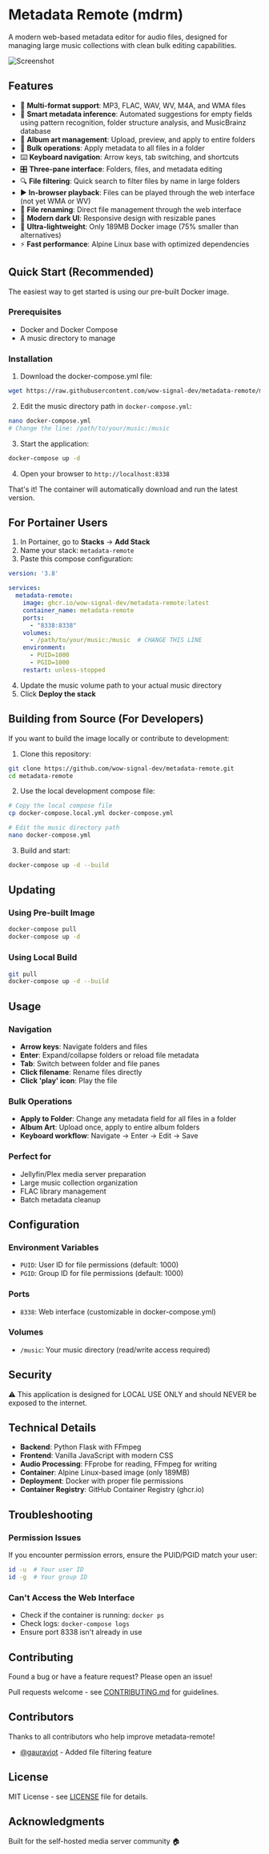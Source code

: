# Metadata Remote (mdrm)

A modern web-based metadata editor for audio files, designed for managing large music collections with clean bulk editing capabilities.

![Screenshot](screenshots/main-interface.png)

## Features

- 🎵 **Multi-format support**: MP3, FLAC, WAV, WV, M4A, and WMA files
- 🧠 **Smart metadata inference**: Automated suggestions for empty fields using pattern recognition, folder structure analysis, and MusicBrainz database
- 🎨 **Album art management**: Upload, preview, and apply to entire folders
- 📁 **Bulk operations**: Apply metadata to all files in a folder
- ⌨️ **Keyboard navigation**: Arrow keys, tab switching, and shortcuts
- 🎛️ **Three-pane interface**: Folders, files, and metadata editing
- 🔍 **File filtering**: Quick search to filter files by name in large folders
- ▶️ **In-browser playback**: Files can be played through the web interface (not yet WMA or WV)
- 🔄 **File renaming**: Direct file management through the web interface
- 🌙 **Modern dark UI**: Responsive design with resizable panes
- 🚀 **Ultra-lightweight**: Only 189MB Docker image (75% smaller than alternatives)
- ⚡ **Fast performance**: Alpine Linux base with optimized dependencies

## Quick Start (Recommended)

The easiest way to get started is using our pre-built Docker image.

### Prerequisites
- Docker and Docker Compose
- A music directory to manage

### Installation

1. Download the docker-compose.yml file:
```bash
wget https://raw.githubusercontent.com/wow-signal-dev/metadata-remote/main/docker-compose.yml
```

2. Edit the music directory path in `docker-compose.yml`:
```bash
nano docker-compose.yml
# Change the line: /path/to/your/music:/music
```

3. Start the application:
```bash
docker-compose up -d
```

4. Open your browser to `http://localhost:8338`

That's it! The container will automatically download and run the latest version.

## For Portainer Users

1. In Portainer, go to **Stacks** → **Add Stack**
2. Name your stack: `metadata-remote`
3. Paste this compose configuration:

```yaml
version: '3.8'

services:
  metadata-remote:
    image: ghcr.io/wow-signal-dev/metadata-remote:latest
    container_name: metadata-remote
    ports:
      - "8338:8338"
    volumes:
      - /path/to/your/music:/music  # CHANGE THIS LINE
    environment:
      - PUID=1000
      - PGID=1000
    restart: unless-stopped
```

4. Update the music volume path to your actual music directory
5. Click **Deploy the stack**

## Building from Source (For Developers)

If you want to build the image locally or contribute to development:

1. Clone this repository:
```bash
git clone https://github.com/wow-signal-dev/metadata-remote.git
cd metadata-remote
```

2. Use the local development compose file:
```bash
# Copy the local compose file
cp docker-compose.local.yml docker-compose.yml

# Edit the music directory path
nano docker-compose.yml
```

3. Build and start:
```bash
docker-compose up -d --build
```

## Updating

### Using Pre-built Image
```bash
docker-compose pull
docker-compose up -d
```

### Using Local Build
```bash
git pull
docker-compose up -d --build
```

## Usage

### Navigation
- **Arrow keys**: Navigate folders and files
- **Enter**: Expand/collapse folders or reload file metadata
- **Tab**: Switch between folder and file panes
- **Click filename**: Rename files directly
- **Click 'play' icon**: Play the file

### Bulk Operations
- **Apply to Folder**: Change any metadata field for all files in a folder
- **Album Art**: Upload once, apply to entire album folders
- **Keyboard workflow**: Navigate → Enter → Edit → Save

### Perfect for
- Jellyfin/Plex media server preparation
- Large music collection organization
- FLAC library management
- Batch metadata cleanup

## Configuration

### Environment Variables
- `PUID`: User ID for file permissions (default: 1000)
- `PGID`: Group ID for file permissions (default: 1000)

### Ports
- `8338`: Web interface (customizable in docker-compose.yml)

### Volumes
- `/music`: Your music directory (read/write access required)

## Security

⚠️ This application is designed for LOCAL USE ONLY and should NEVER be exposed to the internet.

## Technical Details

- **Backend**: Python Flask with FFmpeg
- **Frontend**: Vanilla JavaScript with modern CSS
- **Audio Processing**: FFprobe for reading, FFmpeg for writing
- **Container**: Alpine Linux-based image (only 189MB)
- **Deployment**: Docker with proper file permissions
- **Container Registry**: GitHub Container Registry (ghcr.io)

## Troubleshooting

### Permission Issues
If you encounter permission errors, ensure the PUID/PGID match your user:
```bash
id -u  # Your user ID
id -g  # Your group ID
```

### Can't Access the Web Interface
- Check if the container is running: `docker ps`
- Check logs: `docker-compose logs`
- Ensure port 8338 isn't already in use

## Contributing

Found a bug or have a feature request? Please open an issue!

Pull requests welcome - see [CONTRIBUTING.md](CONTRIBUTING.md) for guidelines.

## Contributors

Thanks to all contributors who help improve metadata-remote!

- [@gauravjot](https://github.com/gauravjot) - Added file filtering feature

## License

MIT License - see [LICENSE](LICENSE) file for details.

## Acknowledgments

Built for the self-hosted media server community 🏠
